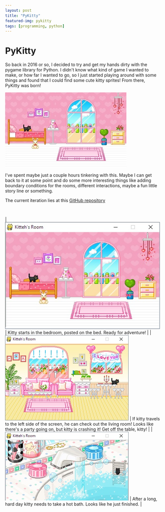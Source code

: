 ```yaml
---
layout: post
title: "PyKitty"
featured-img: pykitty
tags: [programming, python]
---
```


# PyKitty

So back in 2016 or so, I decided to try and get my hands dirty with the pygame library for Python.
I didn't know what kind of game I wanted to make, or how far I wanted to go, so I just started playing around
with some things and found that I could find some cute kitty sprites! From there, PyKitty was born!

[![video](../assets/img/posts/pykitty_thumb.jpg)](https://drive.google.com/open?id=1iW17NTzOPJ2vswPC2UNd447nU9to3W2M "PyKitty")

I've spent maybe just a couple hours tinkering with this. Maybe I can get back to it at some point and do some
more interesting things like adding boundary conditions for the rooms, different interactions, maybe a fun
little story line or something.

The current iteration lies at this [GitHub repository](https://github.com/kristavan/PyKitty)

<br />  

| <img src="../assets/img/posts/kitteh_room.jpg" style="width: 1100px;"> | Kitty starts in the bedroom, posted on the bed. Ready for adventure! |
| <img src="../assets/img/posts/kitteh_living.jpg"> | If kitty travels to the left side of the screen, he can check out the living room! Looks like there's a party going on, but kitty is crashing it! Get off the table, kitty! |
| <img src="../assets/img/posts/kitteh_bathroom.jpg"> | After a long, hard day kitty needs to take a hot bath. Looks like he just finished. |
